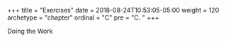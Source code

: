 +++
title = "Exercises"
date = 2018-08-24T10:53:05-05:00
weight = 120
archetype = "chapter"
ordinal = "C"
pre = "C. "
+++

Doing the Work